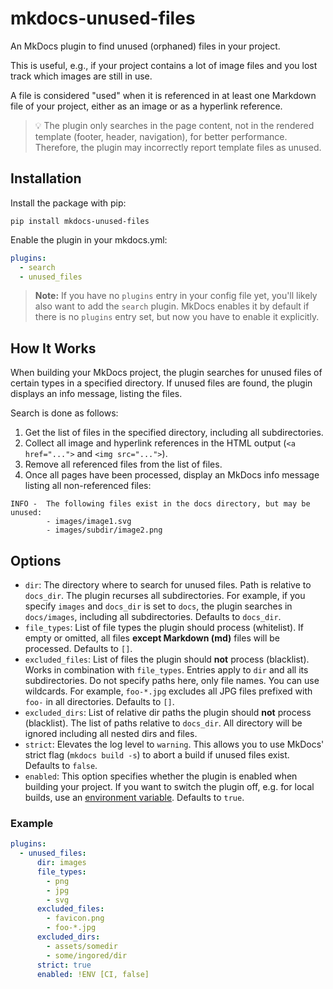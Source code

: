 # mkdocs-unused-files

An MkDocs plugin to find unused (orphaned) files in your project.

This is useful, e.g., if your project contains a lot of image files and you lost track which images are still in use.

A file is considered "used" when it is referenced in at least one Markdown file of your project, either as an image or as a hyperlink reference.

> :bulb: The plugin only searches in the page content, not in the rendered template (footer, header, navigation), for better performance. Therefore, the plugin may incorrectly report template files as unused.

## Installation

Install the package with pip:

```
pip install mkdocs-unused-files
```

Enable the plugin in your mkdocs.yml:

```yaml
plugins:
  - search
  - unused_files
```

> **Note:** If you have no `plugins` entry in your config file yet, you'll likely also want to add the `search` plugin. MkDocs enables it by default if there is no `plugins` entry set, but now you have to enable it explicitly.

## How It Works

When building your MkDocs project, the plugin searches for unused files of certain types in a specified directory. If unused files are found, the plugin displays an info message, listing the files.

Search is done as follows:

1. Get the list of files in the specified directory, including all subdirectories.
2. Collect all image and hyperlink references in the HTML output (`<a href="...">` and `<img src="...">`).
3. Remove all referenced files from the list of files.
4. Once all pages have been processed, display an MkDocs info message listing all non-referenced files:

```
INFO -  The following files exist in the docs directory, but may be unused:
        - images/image1.svg
        - images/subdir/image2.png
```

## Options

* `dir`: The directory where to search for unused files. Path is relative to `docs_dir`. The plugin recurses all subdirectories. For example, if you specify `images` and `docs_dir` is set to `docs`, the plugin searches in `docs/images`, including all subdirectories. Defaults to `docs_dir`.
* `file_types`: List of file types the plugin should process (whitelist). If empty or omitted, all files **except Markdown (md)** files will be processed. Defaults to `[]`.
* `excluded_files`: List of files the plugin should **not** process (blacklist). Works in combination with `file_types`. Entries apply to `dir` and all its subdirectories. Do not specify paths here, only file names. You can use wildcards. For example, `foo-*.jpg` excludes all JPG files prefixed with `foo-` in all directories. Defaults to `[]`.
* `excluded_dirs`: List of relative dir paths the plugin should **not** process (blacklist). The list of paths relative to `docs_dir`. All directory will be ignored including all nested dirs and files.
* `strict`: Elevates the log level to `warning`. This allows you to use MkDocs' strict flag (`mkdocs build -s`) to abort a build if unused files exist. Defaults to `false`.
* `enabled`: This option specifies whether the plugin is enabled when building your project. If you want to switch the plugin off, e.g. for local builds, use an [environment variable](https://www.mkdocs.org/user-guide/configuration/#environment-variables). Defaults to `true`.

### Example

```yml
plugins:
  - unused_files:
      dir: images
      file_types:
        - png
        - jpg
        - svg
      excluded_files:
        - favicon.png
        - foo-*.jpg
      excluded_dirs:
        - assets/somedir
        - some/ingored/dir
      strict: true
      enabled: !ENV [CI, false]
```

